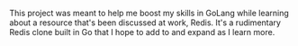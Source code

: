 This project was meant to help me boost my skills in GoLang while learning about a resource that's been discussed at work, Redis.
It's a rudimentary Redis clone built in Go that I hope to add to and expand as I learn more.
